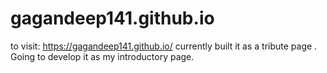 # gagandeep141.github.io
to visit:  https://gagandeep141.github.io/
currently built it as a tribute page . Going to develop it as my introductory page.
